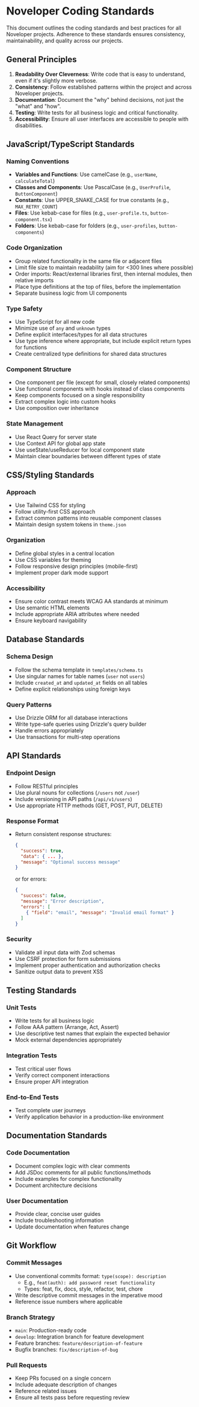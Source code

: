 # Noveloper Coding Standards

This document outlines the coding standards and best practices for all Noveloper projects. Adherence to these standards ensures consistency, maintainability, and quality across our projects.

## General Principles

1. **Readability Over Cleverness**: Write code that is easy to understand, even if it's slightly more verbose.
2. **Consistency**: Follow established patterns within the project and across Noveloper projects.
3. **Documentation**: Document the "why" behind decisions, not just the "what" and "how".
4. **Testing**: Write tests for all business logic and critical functionality.
5. **Accessibility**: Ensure all user interfaces are accessible to people with disabilities.

## JavaScript/TypeScript Standards

### Naming Conventions

- **Variables and Functions**: Use camelCase (e.g., `userName`, `calculateTotal`)
- **Classes and Components**: Use PascalCase (e.g., `UserProfile`, `ButtonComponent`)
- **Constants**: Use UPPER_SNAKE_CASE for true constants (e.g., `MAX_RETRY_COUNT`)
- **Files**: Use kebab-case for files (e.g., `user-profile.ts`, `button-component.tsx`)
- **Folders**: Use kebab-case for folders (e.g., `user-profiles`, `button-components`)

### Code Organization

- Group related functionality in the same file or adjacent files
- Limit file size to maintain readability (aim for <300 lines where possible)
- Order imports: React/external libraries first, then internal modules, then relative imports
- Place type definitions at the top of files, before the implementation
- Separate business logic from UI components

### Type Safety

- Use TypeScript for all new code
- Minimize use of `any` and `unknown` types
- Define explicit interfaces/types for all data structures
- Use type inference where appropriate, but include explicit return types for functions
- Create centralized type definitions for shared data structures

### Component Structure

- One component per file (except for small, closely related components)
- Use functional components with hooks instead of class components
- Keep components focused on a single responsibility
- Extract complex logic into custom hooks
- Use composition over inheritance

### State Management

- Use React Query for server state
- Use Context API for global app state
- Use useState/useReducer for local component state
- Maintain clear boundaries between different types of state

## CSS/Styling Standards

### Approach

- Use Tailwind CSS for styling
- Follow utility-first CSS approach
- Extract common patterns into reusable component classes
- Maintain design system tokens in `theme.json`

### Organization

- Define global styles in a central location
- Use CSS variables for theming
- Follow responsive design principles (mobile-first)
- Implement proper dark mode support

### Accessibility

- Ensure color contrast meets WCAG AA standards at minimum
- Use semantic HTML elements
- Include appropriate ARIA attributes where needed
- Ensure keyboard navigability

## Database Standards

### Schema Design

- Follow the schema template in `templates/schema.ts`
- Use singular names for table names (`user` not `users`)
- Include `created_at` and `updated_at` fields on all tables
- Define explicit relationships using foreign keys

### Query Patterns

- Use Drizzle ORM for all database interactions
- Write type-safe queries using Drizzle's query builder
- Handle errors appropriately
- Use transactions for multi-step operations

## API Standards

### Endpoint Design

- Follow RESTful principles
- Use plural nouns for collections (`/users` not `/user`)
- Include versioning in API paths (`/api/v1/users`)
- Use appropriate HTTP methods (GET, POST, PUT, DELETE)

### Response Format

- Return consistent response structures:
  ```json
  {
    "success": true,
    "data": { ... },
    "message": "Optional success message"
  }
  ```
  or for errors:
  ```json
  {
    "success": false,
    "message": "Error description",
    "errors": [
      { "field": "email", "message": "Invalid email format" }
    ]
  }
  ```

### Security

- Validate all input data with Zod schemas
- Use CSRF protection for form submissions
- Implement proper authentication and authorization checks
- Sanitize output data to prevent XSS

## Testing Standards

### Unit Tests

- Write tests for all business logic
- Follow AAA pattern (Arrange, Act, Assert)
- Use descriptive test names that explain the expected behavior
- Mock external dependencies appropriately

### Integration Tests

- Test critical user flows
- Verify correct component interactions
- Ensure proper API integration

### End-to-End Tests

- Test complete user journeys
- Verify application behavior in a production-like environment

## Documentation Standards

### Code Documentation

- Document complex logic with clear comments
- Add JSDoc comments for all public functions/methods
- Include examples for complex functionality
- Document architecture decisions

### User Documentation

- Provide clear, concise user guides
- Include troubleshooting information
- Update documentation when features change

## Git Workflow

### Commit Messages

- Use conventional commits format: `type(scope): description`
  - E.g., `feat(auth): add password reset functionality`
  - Types: feat, fix, docs, style, refactor, test, chore
- Write descriptive commit messages in the imperative mood
- Reference issue numbers where applicable

### Branch Strategy

- `main`: Production-ready code
- `develop`: Integration branch for feature development
- Feature branches: `feature/description-of-feature`
- Bugfix branches: `fix/description-of-bug`

### Pull Requests

- Keep PRs focused on a single concern
- Include adequate description of changes
- Reference related issues
- Ensure all tests pass before requesting review